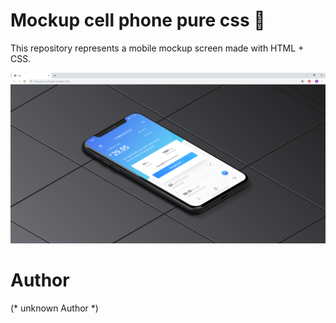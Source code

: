 # Mockup cell phone pure css :iphone:

This repository represents a mobile mockup screen made with HTML + CSS.

![cell-phone-image](https://github.com/igorraphael/cell-phone-pure-css/blob/master/cell-phone-img.PNG)

# Author
(* unknown Author *) 
